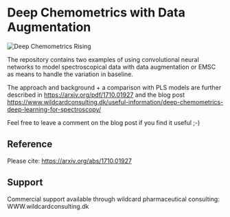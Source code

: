 # Deep Chemometrics with Data Augmentation

![Deep Chemometrics Rising](https://www.wildcardconsulting.dk/wp-content/uploads/2017/11/Li_Banner.png)

The repository contains two examples of using convolutional neural networks to model spectroscopical data with data augmentation or EMSC as means to handle the variation in baseline.

The approach and background + a comparison with PLS models are further described in https://arxiv.org/pdf/1710.01927
and the blog post https://www.wildcardconsulting.dk/useful-information/deep-chemometrics-deep-learning-for-spectroscopy/

Feel free to leave a comment on the blog post if you find it useful ;-)



## Reference

Please cite: https://arxiv.org/abs/1710.01927



## Support

Commercial support available through wildcard pharmaceutical consulting: WWW.wildcardconsulting.dk
